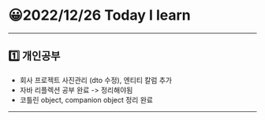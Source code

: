 # 😀2022/12/26 Today I learn
-------------------------
## 1️⃣ 개인공부
  * 회사 프로젝트 사진관리 (dto 수정), 엔티티 칼럼 추가
  * 자바 리플렉션 공부 완료 -> 정리해야됨
  * 코틀린 object, companion object 정리 완료
-------------------------
